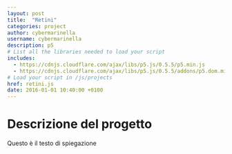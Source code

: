 ```yaml
---
layout: post
title:  "Retini"
categories: project
author: cybermarinella
username: cybermarinella
description: p5
# List all the libraries needed to load your script
includes:
  - https://cdnjs.cloudflare.com/ajax/libs/p5.js/0.5.5/p5.min.js
  - https://cdnjs.cloudflare.com/ajax/libs/p5.js/0.5.5/addons/p5.dom.min.js
# Load your script in /js/projects
href: retini.js
date: 2016-01-01 10:40:00 +0100
---
```

# Descrizione del progetto

Questo è il testo di spiegazione
